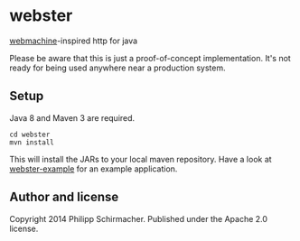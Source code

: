 webster
=======

[webmachine](https://github.com/basho/webmachine/wiki)-inspired http for java

Please be aware that this is just a proof-of-concept implementation. It's not ready for being used anywhere near
a production system.

Setup
-----

Java 8 and Maven 3 are required.

    cd webster
    mvn install

This will install the JARs to your local maven repository. Have a look at [webster-example](https://github.com/pschirmacher/webster-example)
for an example application.

Author and license
------------------

Copyright 2014 Philipp Schirmacher. Published under the Apache 2.0 license.
